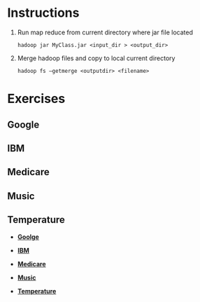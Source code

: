 # Instructions

1. Run map reduce from current directory where jar file located 

	```shell
	hadoop jar MyClass.jar <input_dir > <output_dir>
	```

2. Merge hadoop files and copy to local current directory 

	```shell
	hadoop fs –getmerge <outputdir> <filename>
	```

# Exercises

## Google

## IBM

## Medicare

## Music

## Temperature

- **[Goolge](/google)**

- **[IBM](/ibm)**

- **[Medicare](/medicare)**

- **[Music](/music)**

- **[Temperature](/temperature)**